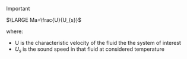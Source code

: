 >[!important]
>$\LARGE Ma=\frac{U}{U_{s}}$

where:
- U is the characteristic velocity of the fluid the the system of interest
- $U_{s}$ is the sound speed in that fluid at considered temperature